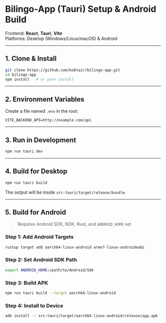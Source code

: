 # Bilingo‑App (Tauri) Setup & Android Build

Frontend: **React**, **Tauri**, **Vite**  
Platforms: Desktop (Windows/Linux/macOS) & Android

---

## 1. Clone & Install

```bash
git clone https://github.com/kobtair/bilingo-app.git
cd bilingo-app
npm install   # or yarn install
```

---

## 2. Environment Variables

Create a file named `.env` in the root:

```env
VITE_BACKEND_API=http://example.com/api
```

---

## 3. Run in Development

```bash
npm run tauri dev
```

---

## 4. Build for Desktop

```bash
npm run tauri build
```

The output will be inside `src-tauri/target/release/bundle`.

---

## 5. Build for Android

> Requires Android SDK, NDK, Rust, and `ANDROID_HOME` set

### Step 1: Add Android Targets
```bash
rustup target add aarch64-linux-android armv7-linux-androideabi
```

### Step 2: Set Android SDK Path
```bash
export ANDROID_HOME=/path/to/Android/Sdk
```

### Step 3: Build APK
```bash
npm run tauri build --target aarch64-linux-android
```

### Step 4: Install to Device
```bash
adb install -r src-tauri/target/aarch64-linux-android/release/app.apk
```
